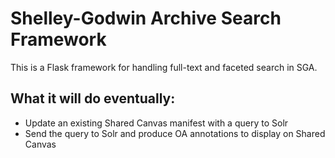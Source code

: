 # Shelley-Godwin Archive Search Framework

This is a Flask framework for handling full-text and faceted search in SGA.

## What it will do eventually:

* Update an existing Shared Canvas manifest with a query to Solr
* Send the query to Solr and produce OA annotations to display on Shared Canvas
